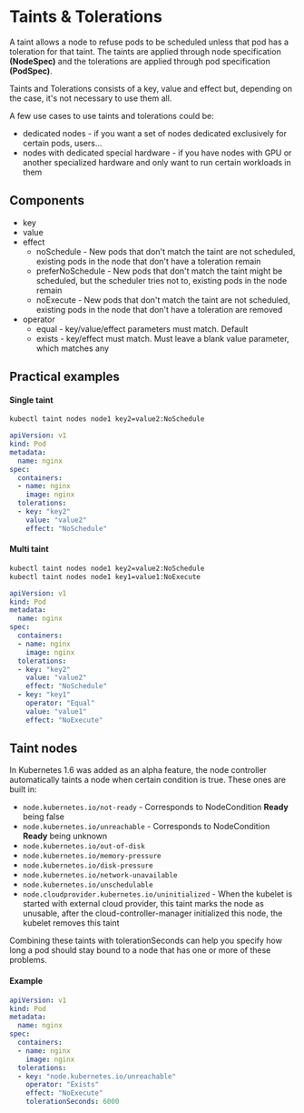 # Taints & Tolerations

A taint allows a node to refuse pods to be scheduled unless that pod has a toleration for that taint. The taints are applied through node specification **(NodeSpec)** and the tolerations are applied through pod specification **(PodSpec)**.

Taints and Tolerations consists of a key, value and effect but, depending on the case, it's not necessary to use them all.

A few use cases to use taints and tolerations could be:

* dedicated nodes - if you want a set of nodes dedicated exclusively for certain pods, users...
* nodes with dedicated special hardware - if you have nodes with GPU or another specialized hardware and only want to run certain workloads in them

<h2>Components</h2>

* key
* value
* effect
    * noSchedule - New pods that don't match the taint are not scheduled, existing pods in the node that don't have a toleration remain
    * preferNoSchedule - New pods that don't match the taint might be scheduled, but the scheduler tries not to, existing pods in the node remain
    * noExecute - New pods that don't match the taint are not scheduled, existing pods in the node that don't have a toleration are removed
* operator
    * equal - key/value/effect parameters must match. Default
    * exists - key/effect must match. Must leave a blank value parameter, which matches any

<h2>Practical examples</h2>

<h4>Single taint</h4>

```bash
kubectl taint nodes node1 key2=value2:NoSchedule
```

```yaml
apiVersion: v1
kind: Pod
metadata:
  name: nginx
spec:
  containers:
  - name: nginx
    image: nginx
  tolerations:
  - key: "key2"
    value: "value2"
    effect: "NoSchedule"
```

<h4>Multi taint</h4>

```bash
kubectl taint nodes node1 key2=value2:NoSchedule
kubectl taint nodes node1 key1=value1:NoExecute
```

```yaml
apiVersion: v1
kind: Pod
metadata:
  name: nginx
spec:
  containers:
  - name: nginx
    image: nginx
  tolerations:
  - key: "key2"
    value: "value2"
    effect: "NoSchedule"
  - key: "key1"
    operator: "Equal"
    value: "value1"
    effect: "NoExecute"
```

<h2>Taint nodes</h2>

In Kubernetes 1.6 was added as an alpha feature, the node controller automatically taints a node when certain condition is true. These ones are built in:

* ```node.kubernetes.io/not-ready``` - Corresponds to NodeCondition **Ready** being false
* ```node.kubernetes.io/unreachable``` - Corresponds to NodeCondition **Ready** being unknown
* ```node.kubernetes.io/out-of-disk```
* ```node.kubernetes.io/memory-pressure```
* ```node.kubernetes.io/disk-pressure```
* ```node.kubernetes.io/network-unavailable```
* ```node.kubernetes.io/unschedulable```
* ```node.cloudprovider.kubernetes.io/uninitialized``` - When the kubelet is started with external cloud provider, this taint marks the node as unusable, after the cloud-controller-manager initialized this node, the kubelet removes this taint

Combining these taints with tolerationSeconds can help you specify how long a pod should stay bound to a node that has one or more of these problems.

<h4>Example</h4> 

```yaml
apiVersion: v1
kind: Pod
metadata:
  name: nginx
spec:
  containers:
  - name: nginx
    image: nginx
  tolerations:
  - key: "node.kubernetes.io/unreachable"
    operator: "Exists"
    effect: "NoExecute"
    tolerationSeconds: 6000
```